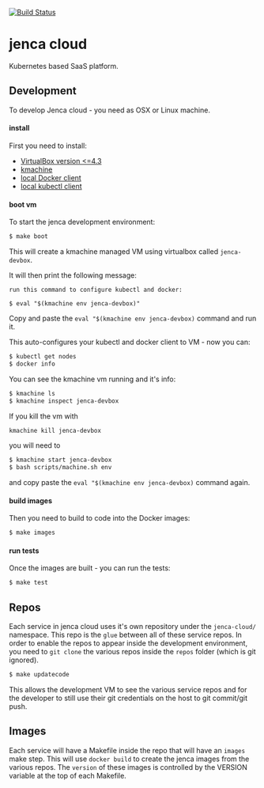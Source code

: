 [![Build Status](https://travis-ci.org/jenca-cloud/jenca-cloud.svg?branch=master)](https://travis-ci.org/jenca-cloud/jenca-cloud)

# jenca cloud

Kubernetes based SaaS platform.

## Development

To develop Jenca cloud - you need as OSX or Linux machine.

#### install
First you need to install:

 * [VirtualBox version <=4.3](https://www.virtualbox.org/wiki/Download_Old_Builds_4_3)
 * [kmachine](https://github.com/skippbox/kmachine)
 * [local Docker client](https://docs.docker.com/engine/installation/mac/)
 * [local kubectl client](https://coreos.com/kubernetes/docs/latest/configure-kubectl.html)

#### boot vm
To start the jenca development environment:

```bash
$ make boot
```

This will create a kmachine managed VM using virtualbox called `jenca-devbox`.

It will then print the following message:

```
run this command to configure kubectl and docker:

$ eval "$(kmachine env jenca-devbox)"
```

Copy and paste the `eval "$(kmachine env jenca-devbox)` command and run it.

This auto-configures your kubectl and docker client to VM - now you can:

```bash
$ kubectl get nodes
$ docker info
```

You can see the kmachine vm running and it's info:

```bash
$ kmachine ls
$ kmachine inspect jenca-devbox
```

If you kill the vm with

```bash
kmachine kill jenca-devbox
```
you will need to

```bash
$ kmachine start jenca-devbox
$ bash scripts/machine.sh env
```

and copy paste the `eval "$(kmachine env jenca-devbox)` command again.


#### build images
Then you need to build to code into the Docker images:

```bash
$ make images
```

#### run tests
Once the images are built - you can run the tests:

```bash
$ make test
```

## Repos

Each service in jenca cloud uses it's own repository under the `jenca-cloud/` namespace.  This repo is the `glue` between all of these service repos.  In order to enable the repos to appear inside the development environment, you need to `git clone` the various repos inside the `repos` folder (which is git ignored).

```bash
$ make updatecode
```

This allows the development VM to see the various service repos and for the developer to still use their git credentials on the host to git commit/git push.

## Images

Each service will have a Makefile inside the repo that will have an `images` make step.  This will use `docker build` to create the jenca images from the various repos.  The `version` of these images is controlled by the VERSION variable at the top of each Makefile.


